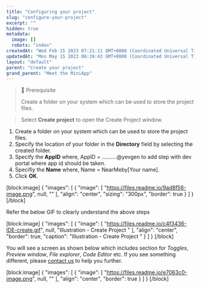 ```yaml
---
title: "Configuring your project"
slug: "configure-your-project"
excerpt: ""
hidden: true
metadata: 
  image: []
  robots: "index"
createdAt: "Wed Feb 15 2023 07:21:11 GMT+0000 (Coordinated Universal Time)"
updatedAt: "Mon May 15 2023 06:39:43 GMT+0000 (Coordinated Universal Time)"
layout: "default"
parent: "Create your project"
grand_parent: "Meet the MiniApp"
---
```

> 📘 Prerequisite
> 
> Create a folder on your system which can be used to store the project files.

> Select **Create project** to open the Create Project window. 

1. Create a folder on your system which can be used to store the project files.
2. Specify the location of your folder in the **Directory** field by selecting the created folder.
3. Specify the **AppID** where, AppID = ..........@yevgen to add step with dev portal where app id should be taken.
4. Specifiy the **Name** where, Name = NearMeby[Your name].
5. Click **OK**. 

[block:image]
{
  "images": [
    {
      "image": [
        "https://files.readme.io/9ad8f56-image.png",
        null,
        ""
      ],
      "align": "center",
      "sizing": "300px",
      "border": true
    }
  ]
}
[/block]


Refer the below GIF to clearly understand the above steps

[block:image]
{
  "images": [
    {
      "image": [
        "https://files.readme.io/c4f3436-IDE-create.gif",
        null,
        "Illustration - Create Project "
      ],
      "align": "center",
      "border": true,
      "caption": "Illustration - Create Project "
    }
  ]
}
[/block]


You will see a screen as shown below which includes section for _Toggles_, _Preview window_, _File explorer_, _Code Editor_ etc. If you see something different, please [contact us](<>) to help you further.

[block:image]
{
  "images": [
    {
      "image": [
        "https://files.readme.io/e7063c0-image.png",
        null,
        ""
      ],
      "align": "center",
      "border": true
    }
  ]
}
[/block]
